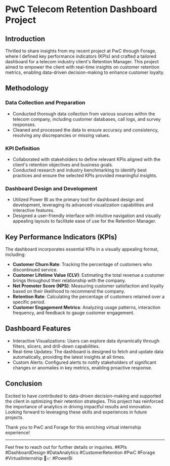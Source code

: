# PwC Telecom Retention Dashboard Project

## Introduction
Thrilled to share insights from my recent project at PwC through Forage, where I defined key performance indicators (KPIs) and crafted a tailored dashboard for a telecom industry client's Retention Manager. This project aimed to empower the client with real-time insights on customer retention metrics, enabling data-driven decision-making to enhance customer loyalty.

## Methodology
### Data Collection and Preparation
- Conducted thorough data collection from various sources within the telecom company, including customer databases, call logs, and survey responses.
- Cleaned and processed the data to ensure accuracy and consistency, resolving any discrepancies or missing values.

### KPI Definition
- Collaborated with stakeholders to define relevant KPIs aligned with the client's retention objectives and business goals.
- Conducted research and industry benchmarking to identify best practices and ensure the selected KPIs provided meaningful insights.

### Dashboard Design and Development
- Utilized Power BI as the primary tool for dashboard design and development, leveraging its advanced visualization capabilities and interactive features.
- Designed a user-friendly interface with intuitive navigation and visually appealing layouts to facilitate ease of use for the Retention Manager.

## Key Performance Indicators (KPIs)
The dashboard incorporates essential KPIs in a visually appealing format, including:
- **Customer Churn Rate**: Tracking the percentage of customers who discontinued service.
- **Customer Lifetime Value (CLV)**: Estimating the total revenue a customer brings throughout their relationship with the company.
- **Net Promoter Score (NPS)**: Measuring customer satisfaction and loyalty based on their likelihood to recommend the company.
- **Retention Rate**: Calculating the percentage of customers retained over a specific period.
- **Customer Engagement Metrics**: Analyzing usage patterns, interaction frequency, and feedback to gauge customer engagement.

## Dashboard Features
- Interactive Visualizations: Users can explore data dynamically through filters, slicers, and drill-down capabilities.
- Real-time Updates: The dashboard is designed to fetch and update data automatically, providing the latest insights at all times.
- Custom Alerts: Configured alerts to notify stakeholders of significant changes or anomalies in key metrics, enabling proactive response.

## Conclusion
Excited to have contributed to data-driven decision-making and supported the client in optimizing their retention strategies. This project has reinforced the importance of analytics in driving impactful results and innovation. Looking forward to leveraging these skills and experiences in future projects.

Thank you to PwC and Forage for this enriching virtual internship experience!

---

Feel free to reach out for further details or inquiries. #KPIs #DashboardDesign #DataAnalytics #CustomerRetention #PwC #Forage #VirtualInternship 🚀📈 #PowerBi
